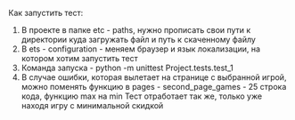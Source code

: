 Как запустить тест:
1. В проекте в папке etc - paths, нужно прописать свои пути к директории куда загружать файл и путь к скаченному файлу
2. В ets - configuration - меняем браузер и язык локализации, на котором хотим запустить тест
3. Команда запуска - python -m unittest Project.tests.test_1
4. В случае ошибки, которая вылетает на странице с выбранной игрой, можно поменять функцию в pages - second_page_games - 25 строка кода, функцию max на min
Тест отработает так же, только уже находя игру с минимальной скидкой 